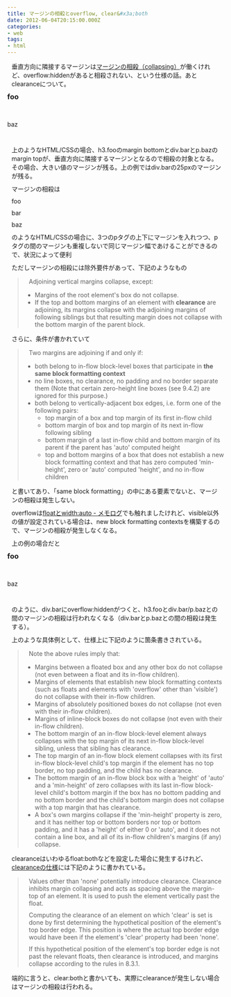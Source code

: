 ```yaml
---
title: マージンの相殺とoverflow, clear&#x3a;both
date: 2012-06-04T20:15:00.000Z
categories:
- web
tags:
- html
---
```

垂直方向に隣接するマージンは[マージンの相殺（collapsing）](http://www.w3.org/TR/CSS21/box#collapsing-margins)が働くけれど、overflow:hiddenがあると相殺されない、という仕様の話。あとclearanceについて。

<!-- more -->

<style>
.foo {margin:10px 0 20px 0;}
.bar {margin:25px 0 5px 0;}
.baz {margin:20px 0 30px 0;}
</style>

<h3 class="foo">foo</h3>
<div class="bar">
  <p class="baz">baz</p>
</div>

上のようなHTML/CSSの場合、h3.fooのmargin bottomとdiv.barとp.bazのmargin topが、垂直方向に隣接するマージンとなるので相殺の対象となる。その場合、大きい値のマージンが残る。上の例ではdiv.barの25pxのマージンが残る。

マージンの相殺は

<style>
p{ margin:10px; }
</style>

<p>foo</p>
<p>bar</p>
<p>baz</p>

のようなHTML/CSSの場合に、3つのpタグの上下にマージンを入れつつ、pタグの間のマージンも重複しないで同じマージン幅であけることができるので、状況によって便利

ただしマージンの相殺には除外要件があって、下記のようなもの

> Adjoining vertical margins collapse, except:
> 
> *   Margins of the root element's box do not collapse.
> *   If the top and bottom margins of an element with **clearance** are adjoining, its margins collapse with the adjoining margins of following siblings but that resulting margin does not collapse with the bottom margin of the parent block.

さらに、条件が書かれていて

> Two margins are adjoining if and only if:
> 
> *   both belong to in-flow block-level boxes that participate in **the same block formatting context**
> *   no line boxes, no clearance, no padding and no border separate them (Note that certain zero-height line boxes (see 9.4.2) are ignored for this purpose.)
> *   both belong to vertically-adjacent box edges, i.e. form one of the following pairs:
>     *   top margin of a box and top margin of its first in-flow child
>     *   bottom margin of box and top margin of its next in-flow following sibling
>     *   bottom margin of a last in-flow child and bottom margin of its parent if the parent has 'auto' computed height
>     *   top and bottom margins of a box that does not establish a new block formatting context and that has zero computed 'min-height', zero or 'auto' computed 'height', and no in-flow children

と書いてあり、「same block formatting」の中にある要素でないと、マージンの相殺は発生しない。

overflowは[floatとwidth:auto - メモログ](http://memolog.org/2012/05/float_and_width_auto.php)でも触れましたけれど、visible以外の値が設定されている場合は、new block formatting contextsを構築するので、マージンの相殺が発生しなくなる。

上の例の場合だと

<style>
.foo {margin:10px 0 20px 0;}
.bar {margin:25px 0 5px 0; overflow:hidden;}
.baz {margin:20px 0 30px 0;}
</style>

<h3 class="foo">foo</h3>
<div class="bar">
  <p class="baz">baz</p>
</div>

のように、div.barにoverflow:hiddenがつくと、h3.fooとdiv.bar/p.bazとの間のマージンの相殺は行われなくなる（div.barとp.bazとの間の相殺は発生する）。

上のような具体例として、仕様上に下記のように箇条書きされている。

> Note the above rules imply that:
> 
> *   Margins between a floated box and any other box do not collapse (not even between a float and its in-flow children).
> *   Margins of elements that establish new block formatting contexts (such as floats and elements with 'overflow' other than 'visible') do not collapse with their in-flow children.
> *   Margins of absolutely positioned boxes do not collapse (not even with their in-flow children).
> *   Margins of inline-block boxes do not collapse (not even with their in-flow children).
> *   The bottom margin of an in-flow block-level element always collapses with the top margin of its next in-flow block-level sibling, unless that sibling has clearance.
> *   The top margin of an in-flow block element collapses with its first in-flow block-level child's top margin if the element has no top border, no top padding, and the child has no clearance.
> *   The bottom margin of an in-flow block box with a 'height' of 'auto' and a 'min-height' of zero collapses with its last in-flow block-level child's bottom margin if the box has no bottom padding and no bottom border and the child's bottom margin does not collapse with a top margin that has clearance.
> *   A box's own margins collapse if the 'min-height' property is zero, and it has neither top or bottom borders nor top or bottom padding, and it has a 'height' of either 0 or 'auto', and it does not contain a line box, and all of its in-flow children's margins (if any) collapse.

clearanceはいわゆるfloat:bothなどを設定した場合に発生するけれど、[clearanceの仕様](http://www.w3.org/TR/CSS21/visuren.html#clearance)には下記のように書かれている。

> Values other than 'none' potentially introduce clearance. Clearance inhibits margin collapsing and acts as spacing above the margin-top of an element. It is used to push the element vertically past the float.
> 
> Computing the clearance of an element on which 'clear' is set is done by first determining the hypothetical position of the element's top border edge. This position is where the actual top border edge would have been if the element's 'clear' property had been 'none'.
> 
> If this hypothetical position of the element's top border edge is not past the relevant floats, then clearance is introduced, and margins collapse according to the rules in 8.3.1.

端的に言うと、clear:bothと書かいても、実際にclearanceが発生しない場合はマージンの相殺は行われる。
